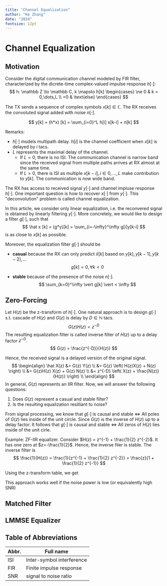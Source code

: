 ```yaml
---
title: "Channel Equalization"
author: "Ke Zhang"
date: "2024"
fontsize: 12pt
---
```


# Channel Equalization

## Motivation

Consider the digital communication channel modeled by FIR filter, characterized by the dicrete-time complex-valued impulse response $h[\cdot]$:
$$
h: \mathbb Z \to \mathbb C, k \mapsto h[k] 
\begin{cases}
\ne 0 & k = 0,\dots,L \\
=0   & \text{else}
\end{cases}
$$

The TX sends a sequence of complex symbols $x[k]\in\mathbb C$. The RX receives the convoluted signal added with noise $n[\cdot]$.

$$
y[k] = (h*x) [k] = \sum_{i=0}^L h[i] x[k-i] + n[k]
$$

Remarks:

* $h[\cdot]$ models multipath delay. $h[i]$ is the channel coefficient when $x[k]$ is delayed by $i$ tacs.
* $L$ represents the maximal delay of the channel.
  * If $L=0$, there is no ISI. The communication channel is narrow band since the received signal from multiple paths arrives at RX almost at the same time.
  * If $L>0$, there is ISI as multiple $x[k-i], i\in{0,\dots,L}$ make contribution to $y[k]$. The communication is now wide band.


The RX has access to received signal $y[\cdot]$ and channel impluse response $h[\cdot]$. One important question is how to recover $x[\cdot]$ from $y[\cdot]$. This "deconvolution" problem is called channel equalization.

In this article, we consider only linear equalization, i.e. the reconvered signal is obtained by linearly filtering $y[\cdot]$. More concretely, we would like to design a filter $g[\cdot]$, such that
$$
\hat x [k] = (g*y)[k] = \sum_{i=-\infty}^\infty g[i]y[k-i]
$$
 is as close to $x[k]$ as possible.

Moreover, the equalization filter $g[\cdot]$ should be

* **casual** because the RX can only predict $\hat x[k]$ based on $y[k], y[k-1], y[k-2], \dots$
  $$
  g[k]=0, \forall k<0
  $$
  

* **stable** because of the presence of the noise $n[\cdot]$.
  $$
  \sum_{k=0}^\infty \vert g[k] \vert < \infty
  $$
  

## Zero-Forcing

Let $H(z)$ be the z-transform of $h[\cdot]$. One natural approach is to design $g[\cdot]$ s.t. cascade of $H(z)$ and $G(z)$ is delay by $D\in\mathbb N$ tacs.
$$
G(z)H(z) = z^{-D}
$$
The resulting equalization filter is called inverse filter of $H(z)$ up to a delay factor $z^{-D}$.
$$
G(z) = \frac{z^{-D}}{H(z)}
$$


Hence, the received signal is a delayed version of the original signal.
$$
\begin{align}
\hat X(z)
&= G(z) Y(z) \\
&= G(z) \left( H(z)X(z) + N(z) \right) \\
&= G(z)H(z) X(z) + G(z) N(z) \\
&= z^{-D} \left( X(z) + \frac{N(z)}{H(z)} \right)  \\
\end{align}
$$
In general, $G(z)$ represents an IIR filter. Now, we will answer the following questions:

1. Does $G(z)$ represent a casual and stable filter?
2. Is the resulting equalization resilliant to noise?

From signal processing, we know that $g[\cdot]$ is causal and stable $\iff$ All poles of $G(z)$ lies inside of the unit circle. Since $G(z)$ is the inverse of $H(z)$ up to a delay factor. It follows that $g[\cdot]$ is causal and stable $\iff$ All zeros of $H(z)$ lies inside of the unit cirle.

Example: ZF-IIR equalizer. Consider $H(z) = z^{-1} + \frac{1}{2} z^{-2}$. It has one zero at $z=-\frac{1}{2}$. Hence, the inverse filer is stable.  The inverse filter is
$$
\frac{1}{H(z)}
= \frac{1}{z^{-1} + \frac{1}{2} z^{-2}}
= \frac{z}{1 + \frac{1}{2} z^{-1}}
$$


Using the z-transform table, we get

This approach works well if the noise power is low (or equivalently high SNR)

## Matched Filter

## LMMSE Equalizer

## Table of Abbreviations

| Abbr. | Full name                 |
| ----- | ------------------------- |
| ISI   | Inter-symbol interference |
| FIR   | Finite impulse response   |
| SNR   | signal to noise ratio     |

